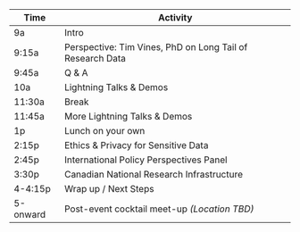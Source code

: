 | Time     | Activity |
|----------|----------|
| 9a       |   Intro       |
| 9:15a    |   Perspective: Tim Vines, PhD on Long Tail of Research Data      |
| 9:45a    |   Q & A      |
| 10a    |   Lightning Talks & Demos        |
| 11:30a   |   Break       |
| 11:45a   |   More Lightning Talks & Demos       |
| 1p       |   Lunch on your own       |
| 2:15p    |   Ethics & Privacy for Sensitive Data         |
| 2:45p    |   International Policy Perspectives Panel       |
| 3:30p    |   Canadian National Research Infrastructure       |
| 4-4:15p  |   Wrap up / Next Steps       |
| 5-onward |   Post-event cocktail meet-up *(Location TBD)*     |
